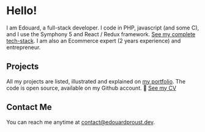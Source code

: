 # Hello!

I am Edouard, a full-stack developer. I code in PHP, javascript (and some C), and I use the Symphony 5 and React / Redux framework. [See my complete tech-stack](https://edouardproust.dev/about). I am also an Ecommerce expert (2 years experience) and entrepreneur. 

## Projects
All my projects are listed, illustrated and explained on [my portfolio](www.edouardproust.dev/portfolio). The code is open source, available on my Github account.
📃 [See my CV](https://github.com/edouardproust/edouardproust/blob/main/CV_web-developer_2022-05-29-min.pdf)

## Contact Me
You can reach me anytime at contact@edouardproust.dev.
